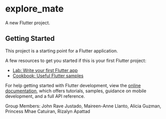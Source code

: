 # explore_mate

A new Flutter project.

## Getting Started

This project is a starting point for a Flutter application.

A few resources to get you started if this is your first Flutter project:

- [Lab: Write your first Flutter app](https://docs.flutter.dev/get-started/codelab)
- [Cookbook: Useful Flutter samples](https://docs.flutter.dev/cookbook)

For help getting started with Flutter development, view the
[online documentation](https://docs.flutter.dev/), which offers tutorials,
samples, guidance on mobile development, and a full API reference.

Group Members:
            John Rave Justado,
            Maireen-Anne Llanto,
            Alicia Guzman,
            Princess Mhae Catuiran,
            Rizalyn Apattad
            
